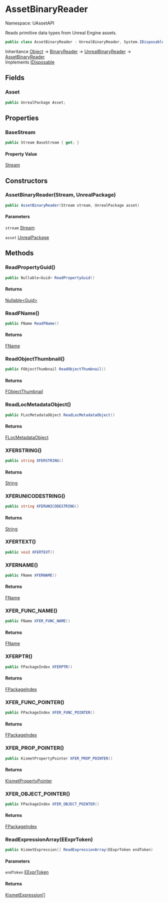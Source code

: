 # AssetBinaryReader

Namespace: UAssetAPI

Reads primitive data types from Unreal Engine assets.

```csharp
public class AssetBinaryReader : UnrealBinaryReader, System.IDisposable
```

Inheritance [Object](https://docs.microsoft.com/en-us/dotnet/api/system.object) → [BinaryReader](https://docs.microsoft.com/en-us/dotnet/api/system.io.binaryreader) → [UnrealBinaryReader](./uassetapi.unrealbinaryreader.md) → [AssetBinaryReader](./uassetapi.assetbinaryreader.md)<br>
Implements [IDisposable](https://docs.microsoft.com/en-us/dotnet/api/system.idisposable)

## Fields

### **Asset**

```csharp
public UnrealPackage Asset;
```

## Properties

### **BaseStream**

```csharp
public Stream BaseStream { get; }
```

#### Property Value

[Stream](https://docs.microsoft.com/en-us/dotnet/api/system.io.stream)<br>

## Constructors

### **AssetBinaryReader(Stream, UnrealPackage)**

```csharp
public AssetBinaryReader(Stream stream, UnrealPackage asset)
```

#### Parameters

`stream` [Stream](https://docs.microsoft.com/en-us/dotnet/api/system.io.stream)<br>

`asset` [UnrealPackage](./uassetapi.unrealpackage.md)<br>

## Methods

### **ReadPropertyGuid()**

```csharp
public Nullable<Guid> ReadPropertyGuid()
```

#### Returns

[Nullable&lt;Guid&gt;](https://docs.microsoft.com/en-us/dotnet/api/system.nullable-1)<br>

### **ReadFName()**

```csharp
public FName ReadFName()
```

#### Returns

[FName](./uassetapi.unrealtypes.fname.md)<br>

### **ReadObjectThumbnail()**

```csharp
public FObjectThumbnail ReadObjectThumbnail()
```

#### Returns

[FObjectThumbnail](./uassetapi.unrealtypes.fobjectthumbnail.md)<br>

### **ReadLocMetadataObject()**

```csharp
public FLocMetadataObject ReadLocMetadataObject()
```

#### Returns

[FLocMetadataObject](./uassetapi.unrealtypes.flocmetadataobject.md)<br>

### **XFERSTRING()**

```csharp
public string XFERSTRING()
```

#### Returns

[String](https://docs.microsoft.com/en-us/dotnet/api/system.string)<br>

### **XFERUNICODESTRING()**

```csharp
public string XFERUNICODESTRING()
```

#### Returns

[String](https://docs.microsoft.com/en-us/dotnet/api/system.string)<br>

### **XFERTEXT()**

```csharp
public void XFERTEXT()
```

### **XFERNAME()**

```csharp
public FName XFERNAME()
```

#### Returns

[FName](./uassetapi.unrealtypes.fname.md)<br>

### **XFER_FUNC_NAME()**

```csharp
public FName XFER_FUNC_NAME()
```

#### Returns

[FName](./uassetapi.unrealtypes.fname.md)<br>

### **XFERPTR()**

```csharp
public FPackageIndex XFERPTR()
```

#### Returns

[FPackageIndex](./uassetapi.unrealtypes.fpackageindex.md)<br>

### **XFER_FUNC_POINTER()**

```csharp
public FPackageIndex XFER_FUNC_POINTER()
```

#### Returns

[FPackageIndex](./uassetapi.unrealtypes.fpackageindex.md)<br>

### **XFER_PROP_POINTER()**

```csharp
public KismetPropertyPointer XFER_PROP_POINTER()
```

#### Returns

[KismetPropertyPointer](./uassetapi.kismet.bytecode.kismetpropertypointer.md)<br>

### **XFER_OBJECT_POINTER()**

```csharp
public FPackageIndex XFER_OBJECT_POINTER()
```

#### Returns

[FPackageIndex](./uassetapi.unrealtypes.fpackageindex.md)<br>

### **ReadExpressionArray(EExprToken)**

```csharp
public KismetExpression[] ReadExpressionArray(EExprToken endToken)
```

#### Parameters

`endToken` [EExprToken](./uassetapi.kismet.bytecode.eexprtoken.md)<br>

#### Returns

[KismetExpression[]](./uassetapi.kismet.bytecode.kismetexpression.md)<br>

